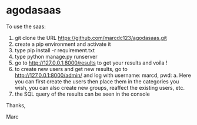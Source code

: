 # agodasaas

To use the saas: 
1) git clone the URL https://github.com/marcdc123/agodasaas.git
2) create a pip environment and activate it
3) type pip install -r requirement.txt
4) type python manage.py runserver
5) go to http://127.0.0.1:8000/results to get your results and voila !
6) to create new users and get new results, go to http://127.0.0.1:8000/admin/ and log with username: marcd, pwd: a. 
 Here you can first create the users then place them in the categories you wish, you can also create new groups, reaffect the existing users, etc. 
7) the SQL query of the results can be seen in the console 

Thanks, 

Marc
